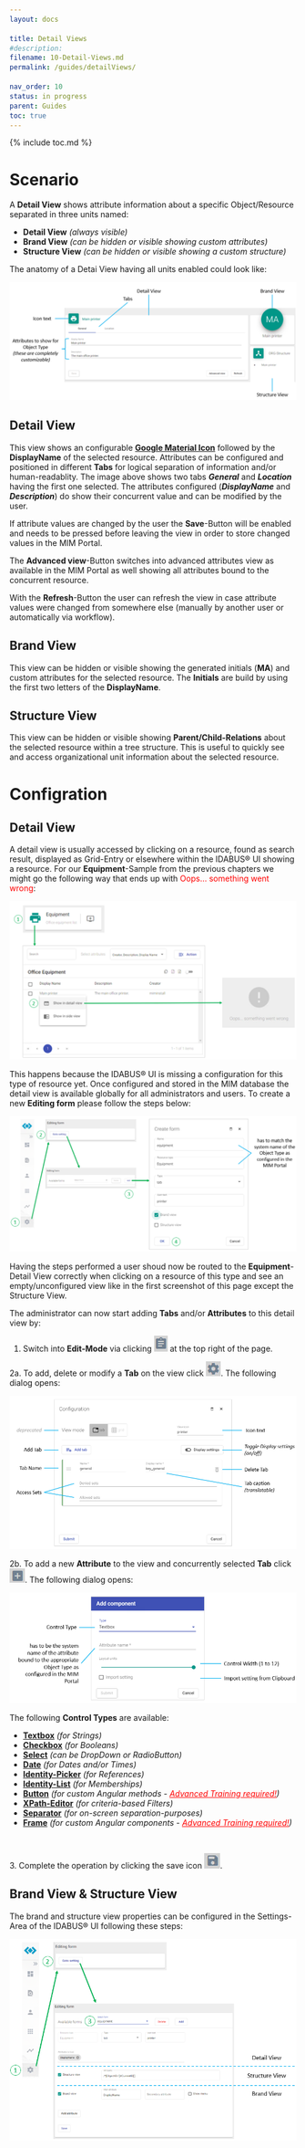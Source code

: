 ```yaml
---
layout: docs

title: Detail Views
#description:
filename: 10-Detail-Views.md
permalink: /guides/detailViews/

nav_order: 10
status: in progress
parent: Guides
toc: true
---
```


{% include toc.md %}


# Scenario

A **Detail View** shows attribute information about a specific Object/Resource separated in three units named:

- **Detail View** _(always visible)_
- **Brand View** _(can be hidden or visible showing custom attributes)_
- **Structure View** _(can be hidden or visible showing a custom structure)_

The anatomy of a Detai View having all units enabled could look like:

![image.png](/img/image-a92b5c33-ab8c-4141-ba62-e50d206a8c4a.png)

## Detail View

This view shows an configurable [**Google Material Icon**](https://fonts.google.com/icons?style=baseline) followed by the **DisplayName** of the selected resource. Attributes can be configured and positioned in different **Tabs** for logical separation of information and/or human-readablity. The image above shows two tabs _**General**_ and _**Location**_ having the first one selected. The attributes configured (_**DisplayName**_ and _**Description**_) do show their concurrent value and can be modified by the user.

If attribute values are changed by the user the **Save**-Button will be enabled and needs to be pressed before leaving the view in order to store changed values in the MIM Portal.

The **Advanced view**-Button switches into advanced attributes view as available in the MIM Portal as well showing all attributes bound to the concurrent resource.

With the **Refresh**-Button the user can refresh the view in case attribute values were changed from somewhere else (manually by another user or automatically via workflow).
<br>

## Brand View

This view can be hidden or visible showing the generated initials (**MA**) and custom attributes for the selected resource. The **Initials** are build by using the first two letters of the **DisplayName**.
<br>

## Structure View

This view can be hidden or visible showing **Parent/Child-Relations** about the selected resource within a tree structure. This is useful to quickly see and access organizational unit information about the selected resource. 
<br>

# Configration

## Detail View

A detail view is usually accessed by clicking on a resource, found as search result, displayed as Grid-Entry or elsewhere within the IDABUS® UI showing a resource. For our **Equipment**-Sample from the previous chapters we might go the following way that ends up with <span style="color:red;">Oops... something went wrong</span>:

![image.png](/img/image-6f0bf18c-9062-423c-9c20-b5aeb907c7e9.png)

This happens because the IDABUS® UI is missing a configuration for this type of resource yet. Once configured and stored in the MIM database the detail view is available globally for all administrators and users. To create a new **Editing form** please follow the steps below:

![image.png](/img/image-df4cd186-61b2-4a3f-a1b1-4e565a0876e6.png)

Having the steps performed a user shoud now be routed to the **Equipment**-Detail View correctly when clicking on a resource of this type and see an empty/unconfigured view like in the first screenshot of this page except the Structure View.

The administrator can now start adding **Tabs** and/or **Attributes** to this detail view by:

1. Switch into **Edit-Mode** via clicking ![image.png](/img/image-50d61311-00a1-44bb-996f-f1a045244c0d.png) at the top right of the page.

2a. To add, delete or modify a **Tab** on the view click ![image.png](/img/image-0b6a6e4e-4ff7-4be8-bebc-d360cb30cf28.png). The following dialog opens:

![image.png](/img/image-3740506c-23e9-4e01-90b4-690848439682.png)

2b. To add a new **Attribute** to the view and concurrently selected **Tab** click ![image.png](/img/image-c0064dbc-083e-464a-adfc-7e1a8dee836d.png). The following dialog opens:

![image.png](/img/image-23e50beb-466c-4e0f-abcf-2e0fb838cc49.png)

The following **Control Types** are available:

- [**Textbox**](/editors/textEditor) _(for Strings)_
- [**Checkbox**](/editors/booleanEditor) _(for Booleans)_
- [**Select**](/editors/selectEditor) _(can be DropDown or RadioButton)_
- [**Date**](/editors/dateEditor) _(for Dates and/or Times)_
- [**Identity-Picker**](/editors/identityEditor) _(for References)_
- [**Identity-List**](/editors/identitiesEditor) _(for Memberships)_
- [**Button**](/editors/buttonEditor) _(for custom Angular methods - [<span style="color: red;"><u>Advanced Training required!</u></span>](https://ocg.de/Trainings))_
- [**XPath-Editor**](/editors/xPathEditor) _(for criteria-based Filters)_
- [**Separator**](/editors/separatorEditor) _(for on-screen separation-purposes)_
- [**Frame**](/editors/frameEditor) _(for custom Angular components - [<span style="color: red;"><u>Advanced Training required!</u></span>](https://ocg.de/Trainings))_
<br>

3\. Complete the operation by clicking the save icon ![image.png](/img/image-3fe151b9-b712-480d-9ea6-ce4082cd908a.png).
<br>

## Brand View & Structure View

The brand and structure view properties can be configured in the Settings-Area of the IDABUS® UI following these steps:

![image.png](/img/image-33cd7260-ad67-4242-a66c-f11dcb0ebd0f.png)
